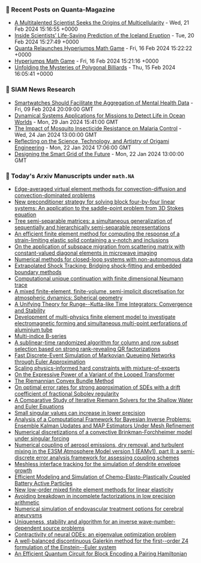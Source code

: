 ### 📝 Recent Posts on Quanta-Magazine
<!-- quanta starts -->
* <a href="https://www.quantamagazine.org/a-multitalented-scientist-seeks-the-origins-of-multicellularity-20240221/">A Multitalented Scientist Seeks the Origins of Multicellularity</a> - Wed, 21 Feb 2024 15:16:55 +0000
* <a href="https://www.quantamagazine.org/inside-scientists-life-saving-prediction-of-the-iceland-eruption-20240220/">Inside Scientists’ Life-Saving Prediction of the Iceland Eruption</a> - Tue, 20 Feb 2024 15:27:49 +0000
* <a href="https://www.quantamagazine.org/quanta-relaunches-hyperjumps-math-game-20240216/">Quanta Relaunches Hyperjumps Math Game</a> - Fri, 16 Feb 2024 15:22:22 +0000
* <a href="https://www.quantamagazine.org/hyperjumps-math-game-20240216/">Hyperjumps Math Game</a> - Fri, 16 Feb 2024 15:21:16 +0000
* <a href="https://www.quantamagazine.org/the-mysterious-math-of-billiards-tables-20240215/">Unfolding the Mysteries of Polygonal Billiards</a> - Thu, 15 Feb 2024 16:05:41 +0000
<!-- quanta ends -->

### 📝 SIAM News Research
<!-- siam-news starts -->
* <a href="https://sinews.siam.org/Details-Page/smartwatches-should-facilitate-the-aggregation-of-mental-health-data">Smartwatches Should Facilitate the Aggregation of Mental Health Data</a> - Fri, 09 Feb 2024 20:09:00 GMT
* <a href="https://sinews.siam.org/Details-Page/dynamical-systems-applications-for-missions-to-detect-life-in-ocean-worlds">Dynamical Systems Applications for Missions to Detect Life in Ocean Worlds</a> - Mon, 29 Jan 2024 15:41:00 GMT
* <a href="https://sinews.siam.org/Details-Page/the-impact-of-mosquito-insecticide-resistance-on-malaria-control">The Impact of Mosquito Insecticide Resistance on Malaria Control</a> - Wed, 24 Jan 2024 13:00:00 GMT
* <a href="https://sinews.siam.org/Details-Page/reflecting-on-the-science-technology-and-artistry-of-origami-engineering">Reflecting on the Science, Technology, and Artistry of Origami Engineering</a> - Mon, 22 Jan 2024 17:06:00 GMT
* <a href="https://sinews.siam.org/Details-Page/designing-the-smart-grid-of-the-future">Designing the Smart Grid of the Future</a> - Mon, 22 Jan 2024 13:00:00 GMT
<!-- siam-news ends -->

### 📝 Today's Arxiv Manuscripts under ``math.NA``
<!-- arxiv-math-na starts -->
* <a href="https://arxiv.org/abs/2402.13347">Edge-averaged virtual element methods for convection-diffusion and convection-dominated problems</a>
* <a href="https://arxiv.org/abs/2402.13373">New preconditioner strategy for solving block four-by-four linear systems: An application to the saddle-point problem from 3D Stokes equation</a>
* <a href="https://arxiv.org/abs/2402.13381">Tree semi-separable matrices: a simultaneous generalization of sequentially and hierarchically semi-separable representations</a>
* <a href="https://arxiv.org/abs/2402.13409">An efficient finite element method for computing the response of a strain-limiting elastic solid containing a v-notch and inclusions</a>
* <a href="https://arxiv.org/abs/2402.13565">On the application of subspace migration from scattering matrix with constant-valued diagonal elements in microwave imaging</a>
* <a href="https://arxiv.org/abs/2402.13656">Numerical methods for closed-loop systems with non-autonomous data</a>
* <a href="https://arxiv.org/abs/2402.13681">Extrapolated Shock Tracking: Bridging shock-fitting and embedded boundary methods</a>
* <a href="https://arxiv.org/abs/2402.13695">Computational unique continuation with finite dimensional Neumann trace</a>
* <a href="https://arxiv.org/abs/2402.13738">A mixed finite-element, finite-volume, semi-implicit discretisation for atmospheric dynamics: Spherical geometry</a>
* <a href="https://arxiv.org/abs/2402.13788">A Unifying Theory for Runge--Kutta-like Time Integrators: Convergence and Stability</a>
* <a href="https://arxiv.org/abs/2402.13922">Development of multi-physics finite element model to investigate electromagnetic forming and simultaneous multi-point perforations of aluminium tube</a>
* <a href="https://arxiv.org/abs/2402.13971">Multi-indice B-series</a>
* <a href="https://arxiv.org/abs/2402.13975">A sublinear-time randomized algorithm for column and row subset selection based on strong rank-revealing QR factorizations</a>
* <a href="https://arxiv.org/abs/2402.13259">Fast Discrete-Event Simulation of Markovian Queueing Networks through Euler Approximation</a>
* <a href="https://arxiv.org/abs/2402.13412">Scaling physics-informed hard constraints with mixture-of-experts</a>
* <a href="https://arxiv.org/abs/2402.13572">On the Expressive Power of a Variant of the Looped Transformer</a>
* <a href="https://arxiv.org/abs/2402.13670">The Riemannian Convex Bundle Method</a>
* <a href="https://arxiv.org/abs/2402.13732">On optimal error rates for strong approximation of SDEs with a drift coefficient of fractional Sobolev regularity</a>
* <a href="https://arxiv.org/abs/2209.12235">A Comparative Study of Iterative Riemann Solvers for the Shallow Water and Euler Equations</a>
* <a href="https://arxiv.org/abs/2303.03547">Small singular values can increase in lower precision</a>
* <a href="https://arxiv.org/abs/2304.09933">Analysis of a Computational Framework for Bayesian Inverse Problems: Ensemble Kalman Updates and MAP Estimators Under Mesh Refinement</a>
* <a href="https://arxiv.org/abs/2305.04427">Numerical discretizations of a convective Brinkman-Forchheimer model under singular forcing</a>
* <a href="https://arxiv.org/abs/2306.04929">Numerical coupling of aerosol emissions, dry removal, and turbulent mixing in the E3SM Atmosphere Model version 1 (EAMv1), part II: a semi-discrete error analysis framework for assessing coupling schemes</a>
* <a href="https://arxiv.org/abs/2309.16378">Meshless interface tracking for the simulation of dendrite envelope growth</a>
* <a href="https://arxiv.org/abs/2310.05440">Efficient Modeling and Simulation of Chemo-Elasto-Plastically Coupled Battery Active Particles</a>
* <a href="https://arxiv.org/abs/2310.13920">New low-order mixed finite element methods for linear elasticity</a>
* <a href="https://arxiv.org/abs/2401.17957">Avoiding breakdown in incomplete factorizations in low precision arithmetic</a>
* <a href="https://arxiv.org/abs/2402.00550">Numerical simulation of endovascular treatment options for cerebral aneurysms</a>
* <a href="https://arxiv.org/abs/2402.12088">Uniqueness, stability and algorithm for an inverse wave-number-dependent source problems</a>
* <a href="https://arxiv.org/abs/2402.13092">Contractivity of neural ODEs: an eigenvalue optimization problem</a>
* <a href="https://arxiv.org/abs/2307.06629">A well-balanced discontinuous Galerkin method for the first--order Z4 formulation of the Einstein--Euler system</a>
* <a href="https://arxiv.org/abs/2402.11205">An Efficient Quantum Circuit for Block Encoding a Pairing Hamiltonian</a>
<!-- arxiv-math-na ends -->
